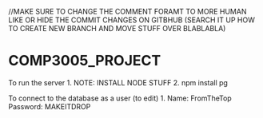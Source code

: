 //MAKE SURE TO CHANGE THE COMMENT FORAMT TO MORE HUMAN LIKE OR HIDE THE COMMIT CHANGES ON GITBHUB (SEARCH IT UP HOW TO CREATE NEW BRANCH AND MOVE STUFF OVER BLABLABLA)



# COMP3005_PROJECT

To run the server
    1. NOTE: INSTALL NODE STUFF
    2. npm install pg


To connect to the database as a user (to edit)
    1.  Name:       FromTheTop
        Password:  MAKEITDROP
